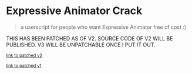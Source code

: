 # Expressive Animator Crack
> a userscript for people who want Expressive Animator free of cost :)

THIS HAS BEEN PATCHED AS OF V2. SOURCE CODE OF V2 WILL BE PUBLISHED. V3 WILL BE UNPATCHABLE ONCE I PUT IT OUT.

<sub>[link to patched v2](https://github.com/danthekidd/Expressive-Animator-Crack/raw/main/Expressive%20Animator%20Crack%20V2%20(PATCHED).user.js)

<sub>[link to patched v1](https://greasyfork.org/en/scripts/492385-expressive-animator-crack-read-desc)</sub>
